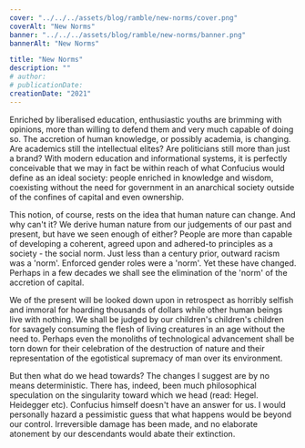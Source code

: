 ```yaml
---
cover: "../../../assets/blog/ramble/new-norms/cover.png"
coverAlt: "New Norms"
banner: "../../../assets/blog/ramble/new-norms/banner.png"
bannerAlt: "New Norms"

title: "New Norms"
description: ""
# author:
# publicationDate:
creationDate: "2021"
---
```


Enriched by liberalised education, enthusiastic youths are brimming with opinions, more than willing to defend them and very much capable of doing so. The accretion of human knowledge, or possibly academia, is changing. Are academics still the intellectual elites? Are politicians still more than just a brand? With modern education and informational systems, it is perfectly conceivable that we may in fact be within reach of what Confucius would define as an ideal society: people enriched in knowledge and wisdom, coexisting without the need for government in an anarchical society outside of the confines of capital and even ownership.

This notion, of course, rests on the idea that human nature can change. And why can't it? We derive human nature from our judgements of our past and present, but have we seen enough of either? People are more than capable of developing a coherent, agreed upon and adhered-to principles as a society - the social norm. Just less than a century prior, outward racism was a 'norm'. Enforced gender roles were a 'norm'. Yet these have changed. Perhaps in a few decades we shall see the elimination of the 'norm' of the accretion of capital.

We of the present will be looked down upon in retrospect as horribly selfish and immoral for hoarding thousands of dollars while other human beings live with nothing. We shall be judged by our children's children's children for savagely consuming the flesh of living creatures in an age without the need to. Perhaps even the monoliths of technological advancement shall be torn down for their celebration of the destruction of nature and their representation of the egotistical supremacy of man over its environment.

But then what do we head towards? The changes I suggest are by no means deterministic. There has, indeed, been much philosophical speculation on the singularity toward which we head (read: Hegel. Heidegger etc). Confucius himself doesn't have an answer for us. I would personally hazard a pessimistic guess that what happens would be beyond our control. Irreversible damage has been made, and no elaborate atonement by our descendants would abate their extinction.